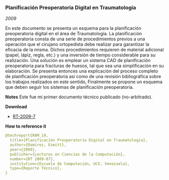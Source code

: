 ### Planificación Preoperatoria Digital en Traumatología
_2009_

En este documento se presenta un esquema para la planificación preoperatoria digital en el área de Traumatología. La planificación preoperatoria consta de una serie de procedimientos previos a una operación que el cirujano ortopedista debe realizar para garantizar la eficacia de la misma. Dichos procedimientos requieren de material adicional (papel, lápiz, regla, etc.) y una inversión de tiempo considerable para su realización. Una solución es emplear un sistema CAD de planificación preoperatoria para fracturas de huesos, tal que sea una simplificación en su elaboración. Se presenta entonces una explicación del proceso completo de planificación preoperatoria así como de una revisión bibliográfica sobre los trabajos realizados en este sentido, Finalmente se propone un esquema que deben seguir los sistemas de planificación preoperatoria.

**Notes**
Este fue mi primer documento técnico publicado (no-arbitrado).

**Download**
* [RT-2009-7](RT-2009-7.pdf)

**How to reference it**

```yaml
@techreport{RAM_19,
  title={Planificación Preoperatoria Digital en Traumatología},
  author={Ramírez, Esmitt},
  year={2009},
  publisher={Lecturas en Ciencias de la Computación},
  number={RT 2009-07},
  institution={Escuela de Computación, UCV, Venezuela},
  type={Reporte Técnico},
}
```